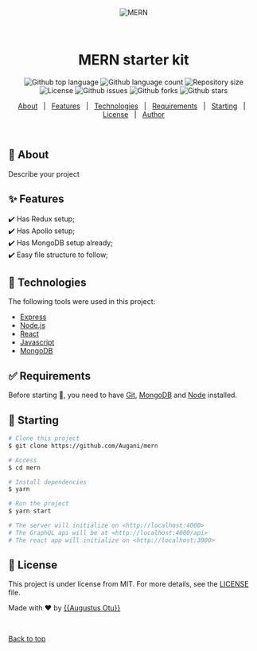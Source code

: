 <div align="center" id="top"> 
  <img src="./.github/app.gif" alt="MERN" />

  &#xa0;

  <!-- <a href="https://buildero.netlify.app">Demo</a> -->
</div>

<h1 align="center">MERN starter kit</h1>

<p align="center">
  <img alt="Github top language" src="https://img.shields.io/github/languages/top/Augani/mern?color=56BEB8">

  <img alt="Github language count" src="https://img.shields.io/github/languages/count/Augani/mern?color=56BEB8">

  <img alt="Repository size" src="https://img.shields.io/github/repo-size/Augani/mern?color=56BEB8">

  <img alt="License" src="https://img.shields.io/github/license/Augani/mern?color=56BEB8">

  <img alt="Github issues" src="https://img.shields.io/github/issues/Augani/mern?color=56BEB8" />

  <img alt="Github forks" src="https://img.shields.io/github/forks/Augani/mern?color=56BEB8" />

  <img alt="Github stars" src="https://img.shields.io/github/stars/Augani/mern?color=56BEB8" />
</p>

<!-- Status -->

<!-- <h4 align="center"> 
	🚧  Buildero 🚀 Under construction...  🚧
</h4> 

<hr> -->

<p align="center">
  <a href="#dart-about">About</a> &#xa0; | &#xa0; 
  <a href="#sparkles-features">Features</a> &#xa0; | &#xa0;
  <a href="#rocket-technologies">Technologies</a> &#xa0; | &#xa0;
  <a href="#white_check_mark-requirements">Requirements</a> &#xa0; | &#xa0;
  <a href="#checkered_flag-starting">Starting</a> &#xa0; | &#xa0;
  <a href="#memo-license">License</a> &#xa0; | &#xa0;
  <a href="https://github.com/Augani" target="_blank">Author</a>
</p>

<br>

## :dart: About ##

Describe your project

## :sparkles: Features ##

:heavy_check_mark: Has Redux setup;\
:heavy_check_mark: Has Apollo setup;\
:heavy_check_mark: Has MongoDB setup already;\
:heavy_check_mark: Easy file structure to follow;

## :rocket: Technologies ##

The following tools were used in this project:

- [Express](https://expressjs.com/)
- [Node.js](https://nodejs.org/en/)
- [React](https://reactjs.org/)
- [Javascript](https://www.javascript.com/)
- [MongoDB](https://www.mongodb.com/)

## :white_check_mark: Requirements ##

Before starting :checkered_flag:, you need to have [Git](https://git-scm.com), [MongoDB](https://mongodb.com) and [Node](https://nodejs.org/en/) installed.

## :checkered_flag: Starting ##

```bash
# Clone this project
$ git clone https://github.com/Augani/mern

# Access
$ cd mern

# Install dependencies
$ yarn

# Run the project
$ yarn start

# The server will initialize on <http://localhost:4000>
# The GraphQL api will be at <http://localhost:4000/api>
# The react app will initialize on <http://localhost:3000>
```

## :memo: License ##

This project is under license from MIT. For more details, see the [LICENSE](LICENSE.md) file.


Made with :heart: by <a href="https://github.com/Augani" target="_blank">{{Augustus Otu}}</a>

&#xa0;

<a href="#top">Back to top</a>
